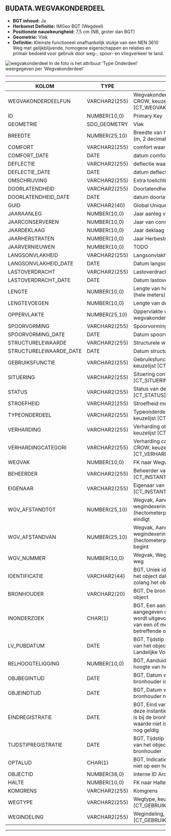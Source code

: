 ﻿## BUDATA.WEGVAKONDERDEEL


* __BGT inhoud:__ Ja
* __Herkomst Definitie:__ IMGeo BGT (Wegdeel)
* __Positionele nauwkeurigheid:__ 7,5 cm (NB, groter dan BGT)
* __Geometrie:__ Vlak
* __Definitie:__ Kleinste functioneel onafhankelijk stukje van een NEN 3610 Weg met gelijkblijvende, homogene eigenschappen en relaties en primair bedoeld voor gebruik door weg-, spoor- en vliegverkeer te land. 

![wegvakonderdeel](objectbladen\2_Verharding\wegvakonderdeel.png)
	In de foto is het attribuut ‘Type Onderdeel’ weergegeven per ‘Wegvakonderdeel’

***	

|KOLOM                           	|TYPE          	|DEFINITIE|
|------                          	|----          	|-----    |
|WEGVAKONDERDEELFUN              	|VARCHAR2(255) 	|Wegvakonderdeel functie volgens CROW, keuzelijst [CT_WEGVAKONDERDEEL_FUNCTIE]|
|ID                              	|NUMBER(10,0)  	|Primary Key|
|GEOMETRIE                       	|SDO_GEOMETRY  	|Vlak|
|BREEDTE                         	|NUMBER(25,10) 	|Breedte van het wegvakonderdeel (m, 2 decimalen)|
|COMFORT                         	|VARCHAR2(255) 	|comfort waarde|
|COMFORT_DATE                    	|DATE          	|datum comfort meting|
|DEFLECTIE                       	|VARCHAR2(255) 	|deflectie waarde|
|DEFLECTIE_DATE                  	|DATE          	|datum deflectie meting|
|OMSCHRIJVING                    	|VARCHAR2(255) 	|Extra toelichting|
|DOORLATENDHEID                  	|VARCHAR2(255) 	|Doorlatendheid meting|
|DOORLATENDHEID_DATE             	|DATE          	|datum doorlatendheid meting|
|GUID                            	|VARCHAR2(40)  	|Global Unique Identifier|
|JAARAANLEG                      	|NUMBER(10,0)  	|Jaar aanleg van de weg|
|JAARCONSERVEREN                 	|NUMBER(10,0)  	|Jaar van conservering|
|JAARDEKLAAG                     	|NUMBER(10,0)  	|Jaar deklaag gelegd|
|JAARHERSTRATEN                  	|NUMBER(10,0)  	|Jaar Herbestrating gelegd|
|JAARVERNIEUWEN                  	|NUMBER(10,0)  	|TODO|
|LANGSONVLAKHEID                 	|VARCHAR2(255) 	|Langsonvlakheid meting|
|LANGSONVLAKHEID_DATE            	|DATE          	|Datum langsonvlakheid meting|
|LASTOVERDRACHT                  	|VARCHAR2(255) 	|Lastoverdracht meting|
|LASTOVERDRACHT_DATE             	|DATE          	|Datum lastoverdracht meting|
|LENGTE                          	|NUMBER(10,0)  	|Lengte van het wegvakonderdeel (hele meters)|
|LENGTEVOEGEN                    	|NUMBER(10,0)  	|Lengte van de voegen (m)|
|OPPERVLAKTE                     	|NUMBER(25,10) 	|Oppervlakte van het wegvakonderdeel (m2, 2 decimalen)|
|SPOORVORMING                    	|VARCHAR2(255) 	|Spoorvorming meting|
|SPOORVORMING_DATE               	|DATE          	|Datum spoorvorming meting|
|STRUCTURELEWAARDE               	|VARCHAR2(255) 	|Structurele waarde meting|
|STRUCTURELEWAARDE_DATE          	|DATE          	|Datum structurele waarde meting|
|GEBRUIKSFUNCTIE                 	|VARCHAR2(255) 	|Gebruiksfunctie conform CROW, keuzelijst [CT_GEBRUIKSFUNCTIE]|
|SITUERING                       	|VARCHAR2(255) 	|Situering conform CROW, keuzelijst [CT_SITUERING]|
|STATUS                          	|VARCHAR2(255) 	|Status van de gegevens, keuzelijst [CT_STATUS]|
|STROEFHEID                      	|VARCHAR2(255) 	|Stroefheid meting|
|TYPEONDERDEEL                   	|VARCHAR2(255) 	|Typeonderdeel conform CROW, keuzelijst [CT_TYPE_ONDERDEEL]|
|VERHARDING                      	|VARCHAR2(255) 	|Verharding object conform CROW, keuzelijst [CT_VERHARDING]|
|VERHARDINGCATEGORI              	|VARCHAR2(255) 	|Verharding categorie conform CROW, keuzelijst [CT_VERHARDING_CATEGORIE]|
|WEGVAK                          	|NUMBER(10,0)  	|FK naar Wegvak object|
|BEHEERDER                       	|VARCHAR2(255) 	|Beheerder van de halte, keuzelijst [CT_INSTANTIE]|
|EIGENAAR                        	|VARCHAR2(255) 	|Eigenaar van het object, keuzelijst [CT_INSTANTIE]|
|WGV_AFSTANDTOT                  	|NUMBER(25,10) 	|Wegvak, Aanduiding bij welk wegindexeringspaal (hectometerpaal) het inspectievak eindigt|
|WGV_AFSTANDVAN                  	|NUMBER(25,10) 	|Wegvak, Aanduiding bij welk wegindexeringspaal (hectometerpaal) het inspectievak begint|
|WGV_NUMMER                      	|NUMBER(10,0)  	|Wegvak, Wegvak nummer, uniek per weg|
|IDENTIFICATIE                   	|VARCHAR2(44)  	|BGT, Uniek identificatienummer voor het object dat onveranderlijk is zolang het object bestaat|
|BRONHOUDER                      	|VARCHAR2(20)  	|BGT, De bronhoudercode van het object|
|INONDERZOEK                     	|CHAR(1)       	|BGT, Een aanduiding waarmee wordt aangegeven dat een onderzoek wordt uitgevoerd naar de juistheid van een of meer gegevens van het betreffende object|
|LV_PUBDATUM                     	|DATE          	|BGT, Tijdstip waarop deze instantie van het object is opgenomen in de Landelijke Voorziening|
|RELHOOGTELIGGING                	|NUMBER(10,0)  	|BGT, Aanduiding voor de relatieve hoogte van het object|
|OBJBEGINTIJD                    	|DATE          	|BGT, Datum waarop het object bij de bronhouder is ontstaan|
|OBJEINDTIJD                     	|DATE          	|BGT, Datum waarop het object bij de bronhouder niet meer geldig is|
|EINDREGISTRATIE                 	|DATE          	|BGT, Eind van de periode waarop deze instantie van het object geldig is bij de bronhouder. Wanneer deze waarde niet is ingevuld is de instantie nog geldig|
|TIJDSTIPREGISTRATIE             	|DATE          	|BGT, Tijdstip waarop deze instantie van het object is opgenomen door de bronhouder|
|OPTALUD                         	|CHAR(1)       	|BGT, Indicatie of het object wel of niet op een hellend vlak ligt|
|OBJECTID                        	|NUMBER(38,0)   |Interne ID ArcGIS|
|HALTE								|NUMBER(10,0)	|FK naar Halte|
|KOMGRENS							|VARCHAR2(255)	|Komgrens|
|WEGTYPE							|VARCHAR2(255)	|Wegtype, keuzelijst [CT_GEBRUIKSFUNCTIE]|
|WEGINDELING						|VARCHAR2(255)	|Wegindeling, keuzelijst [CT_GEBRUIKSFUNCTIE]|

***


